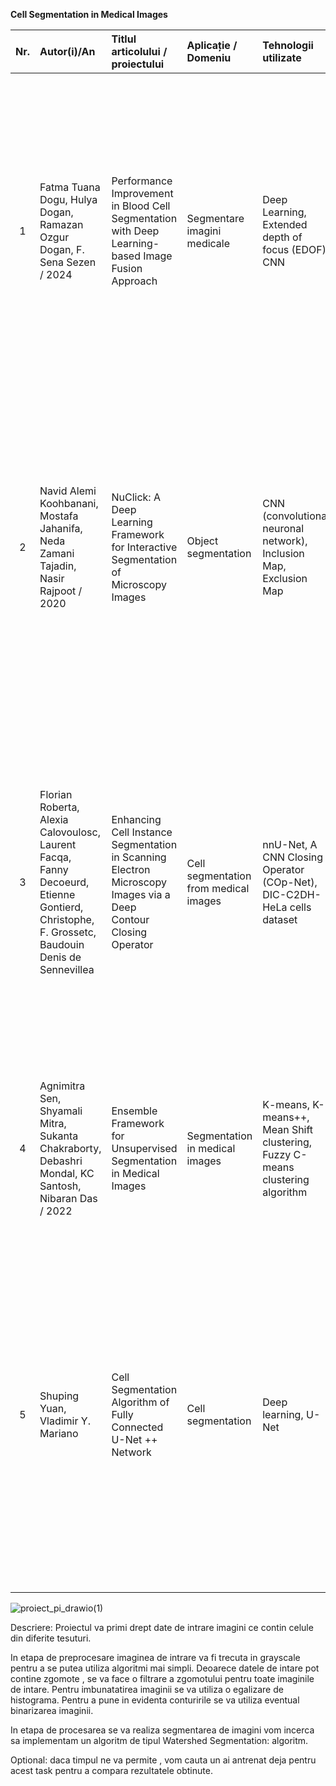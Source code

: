**Cell Segmentation in Medical Images**


| Nr. | Autor(i)/An                | Titlul articolului / proiectului                                                                 | Aplicație / Domeniu               | Tehnologii utilizate                                   | Metodologie / Abordare                                                                                                                                                                                                                                                                                                                                                 | Rezultate                                                                                                                                                                      | Limitări                                                                                                    | Comentarii suplimentare                                                |
|:---:|:---------------------------|:------------------------------------------------------------------------------------------------|:----------------------------------|:------------------------------------------------------|:----------------------------------------------------------------------------------------------------------------------------------------------------------------------------------------------------------------------------------------------------------------------------------------------------------------------------------------------------------------------|:-------------------------------------------------------------------------------------------------------------------------------------------------------------------------------|:-----------------------------------------------------------------------------------------------------------|:------------------------------------------------------------------------|
| 1   | Fatma Tuana Dogu, Hulya Dogan, Ramazan Ozgur Dogan, F. Sena Sezen / 2024 | Performance Improvement in Blood Cell Segmentation with Deep Learning-based Image Fusion Approach | Segmentare imagini medicale       | Deep Learning, Extended depth of focus (EDOF), CNN    | Segmentarea cu deep learning utilizând DOF cu hardware integrat pe microscop (suprapunerea tuturor imaginilor focusate într-una singură), pe imagini optimizate din punct de vedere al focusului. Decodarea seturilor de date cu nivele diferite de focus pentru a îmbunătăți imaginile de intrare.                                   | S-a observat o îmbunătățire a performanțelor în parametri ACC, SEN, SPE atunci când este utilizat deep learning, față de metodele clasice de segmentare.                       | Performanța variază în funcție de microscop                                                                | -                                                                       |
| 2   | Navid Alemi Koohbanani, Mostafa Jahanifa, Neda Zamani Tajadin, Nasir Rajpoot / 2020 | NuClick: A Deep Learning Framework for Interactive Segmentation of Microscopy Images               | Object segmentation               | CNN (convolutional neuronal network), Inclusion Map, Exclusion Map | Segmentarea celulelor sau a altor părți componente ale corpului uman dorite pentru prelucrare ulterioară, utilizând specificarea manuală a unui punct care aparține acelui corp, indiferent dacă imaginea de intrare corespunde tiparului imaginilor pentru care a fost antrenată rețeaua CNN sau nu.                                         | NuClick a obținut o performanță cel puțin la fel de bună ca cea mai avansată tehnologie în domeniu.                                        | O distanță de 50 px de la celulă poate duce la o scădere semnificativă a performanței. Eroarea nu poate fi măsurată, deoarece NuClick se modifică constant.                   | Util pentru reducerea timpului de selecție a datelor de intrare atunci când dorim să automatizăm detecția de celule. |
| 3   | Florian Roberta, Alexia Calovoulosc, Laurent Facqa, Fanny Decoeurd, Etienne Gontierd, Christophe, F. Grossetc, Baudouin Denis de Sennevillea | Enhancing Cell Instance Segmentation in Scanning Electron Microscopy Images via a Deep Contour Closing Operator | Cell segmentation from medical images | nnU-Net, A CNN Closing Operator (COp-Net), DIC-C2DH-HeLa cells dataset | Abordare bazată pe delimitarea limitelor celulei în doi pași. Se generează o hartă de probabilitate a conturului celulei dintr-o imagine SEM 3D și se aplică un operator de închidere CNN (COp-Net) pentru a completa golurile contururilor. Se aplică un algoritm de componentă conectată pentru segmentarea instanțelor celulare. | Rezultatele obținute folosind COp-Net și metoda concurentă au fost validate pe un set de date privat nr. 2, cu parametri hiperimpliciți.     | Performanța introdusă de COp-Net poate fi îmbunătățită cu arhitectura 3D nnU-Net, dar aceasta implică dificultăți suplimentare legate de achiziția de date și costuri mari. | -                                                                       |
| 4   | Agnimitra Sen, Shyamali Mitra, Sukanta Chakraborty, Debashri Mondal, KC Santosh, Nibaran Das / 2022 | Ensemble Framework for Unsupervised Segmentation in Medical Images                                  | Segmentation in medical images    | K-means, K-means++, Mean Shift clustering, Fuzzy C-means clustering algorithm | K-means oferă clusterele nucleelor, iar Fuzzy C-means decide clusterele finale prin suprapunere, care devin date de intrare pentru algoritmul K-means++.                                                                                                                              | Algoritmul oferă rezultate promițătoare, depășind performanțele algoritmilor nesupravegheați în domeniu.                                   | Nu sunt suficiente date medicale disponibile pentru antrenare supravegheată, astfel eroarea este încă semnificativă.                       | -                                                                       |
| 5   | Shuping Yuan, Vladimir Y. Mariano | Cell Segmentation Algorithm of Fully Connected U-Net ++ Network                                  | Cell segmentation                 | Deep learning, U-Net                                    | Conexiuni dense între nodurile rețelei permit transmiterea eficientă a informațiilor din etape diferite, păstrând caracteristicile semantice și detalii fine. Optimizează viteza de testare și reduce parametrii, oferind un echilibru între precizie și viteză. Se folosește un upsampling pentru a recupera detalii fine în segmentare. | Comparativ cu abordările existente, numărul de date de intrare necesare pentru învățare scade cu 20% la fiecare 10 încercări.              | Sensibil la date de intrare de calitate slabă; performanța scade când celulele se suprapun sau sunt neclare.                               | -                                                                       |





![proiect_pi_drawio(1)](https://github.com/user-attachments/assets/32fd36f0-f37e-4757-939b-071106beb7ec)

Descriere:
Proiectul va primi drept date de intrare imagini ce contin celule din diferite tesuturi.

In etapa de preprocesare imaginea de intrare va fi trecuta in grayscale pentru a se putea utiliza algoritmi mai simpli.
Deoarece datele de intare pot contine zgomote , se va face o filtrare a zgomotului pentru toate imaginile de intare.
Pentru imbunatatirea imaginii se va utiliza o egalizare de histograma. 
Pentru a pune in evidenta conturirile se va utiliza eventual binarizarea imaginii.

In etapa de procesarea se va realiza segmentarea de imagini vom incerca sa implementam un algoritm de tipul Watershed Segmentation: algoritm.

Optional: daca timpul ne va permite , vom cauta un ai antrenat deja pentru acest task pentru a compara rezultatele obtinute.
